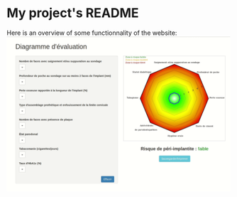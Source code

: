 # My project's README

Here is an overview of some functionnality of the website:
![diagram](overview.gif)